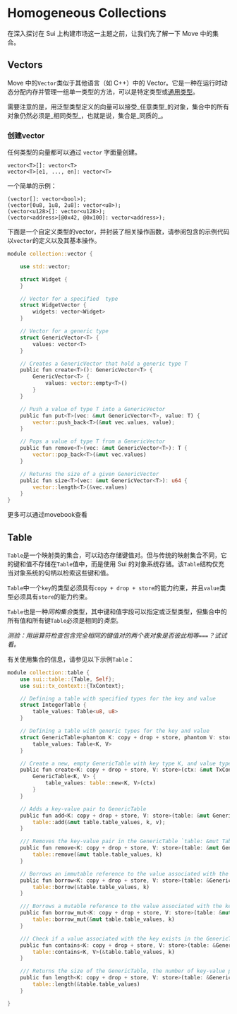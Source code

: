 # Homogeneous Collections 

在深入探讨在 Sui 上构建市场这一主题之前，让我们先了解一下 Move 中的集合。

## Vectors

Move 中的`Vector`类似于其他语言（如 C++）中的 Vector。它是一种在运行时动态分配内存并管理一组单一类型的方法，可以是特定类型或[通用类型](../../unit-three/lessons/2_intro_to_generics.md)。

需要注意的是，用泛型类型定义的向量可以接受_任意类型_的对象，集合中的所有对象仍然必须是_相同类型_，也就是说，集合是_同质的_。

### 创建vector

任何类型的向量都可以通过 `vector` 字面量创建。

```
vector<T>[]: vector<T>
vector<T>[e1, ..., en]: vector<T>
```

一个简单的示例：

```
(vector[]: vector<bool>);
(vector[0u8, 1u8, 2u8]: vector<u8>);
(vector<u128>[]: vector<u128>);
(vector<address>[@0x42, @0x100]: vector<address>);
```

下面是一个自定义类型的vector，并封装了相关操作函数，请参阅包含的示例代码以`vector`的定义以及其基本操作。

```rust
module collection::vector {

    use std::vector;

    struct Widget {
    }

    // Vector for a specified  type
    struct WidgetVector {
        widgets: vector<Widget>
    }

    // Vector for a generic type 
    struct GenericVector<T> {
        values: vector<T>
    }

    // Creates a GenericVector that hold a generic type T
    public fun create<T>(): GenericVector<T> {
        GenericVector<T> {
            values: vector::empty<T>()
        }
    }

    // Push a value of type T into a GenericVector
    public fun put<T>(vec: &mut GenericVector<T>, value: T) {
        vector::push_back<T>(&mut vec.values, value);
    }

    // Pops a value of type T from a GenericVector
    public fun remove<T>(vec: &mut GenericVector<T>): T {
        vector::pop_back<T>(&mut vec.values)
    }

    // Returns the size of a given GenericVector
    public fun size<T>(vec: &mut GenericVector<T>): u64 {
        vector::length<T>(&vec.values)
    }
}

```

更多可以通过movebook查看

## Table

`Table`是一个映射类的集合，可以动态存储键值对。但与传统的映射集合不同，它的键和值不存储在`Table`值中，而是使用 Sui 的对象系统存储。该`Table`结构仅充当对象系统的句柄以检索这些键和值。

`Table`中一个`key`的类型必须具有`copy + drop + store`的能力约束，并且`value`类型必须具有`store`的能力约束。

`Table`也是一种*同构集合*类型，其中键和值字段可以指定或泛型类型，但集合中的所有值和所有键`Table`必须是相同的*类型*。

*测验：用运算符检查包含完全相同的键值对的两个表对象是否彼此相等`===`？试试看。*

有关使用集合的信息，请参见以下示例`Table`：

```rust
module collection::table {
    use sui::table::{Table, Self};
    use sui::tx_context::{TxContext};

    // Defining a table with specified types for the key and value
    struct IntegerTable {
        table_values: Table<u8, u8>
    }

    // Defining a table with generic types for the key and value 
    struct GenericTable<phantom K: copy + drop + store, phantom V: store> {
        table_values: Table<K, V>
    }

    // Create a new, empty GenericTable with key type K, and value type V
    public fun create<K: copy + drop + store, V: store>(ctx: &mut TxContext): GenericTable<K, V> {
        GenericTable<K, V> {
            table_values: table::new<K, V>(ctx)
        }
    }

    // Adds a key-value pair to GenericTable
    public fun add<K: copy + drop + store, V: store>(table: &mut GenericTable<K, V>, k: K, v: V) {
        table::add(&mut table.table_values, k, v);
    }

    /// Removes the key-value pair in the GenericTable `table: &mut Table<K, V>` and returns the value.   
    public fun remove<K: copy + drop + store, V: store>(table: &mut GenericTable<K, V>, k: K): V {
        table::remove(&mut table.table_values, k)
    }

    // Borrows an immutable reference to the value associated with the key in GenericTable
    public fun borrow<K: copy + drop + store, V: store>(table: &GenericTable<K, V>, k: K): &V {
        table::borrow(&table.table_values, k)
    }

    /// Borrows a mutable reference to the value associated with the key in GenericTable
    public fun borrow_mut<K: copy + drop + store, V: store>(table: &mut GenericTable<K, V>, k: K): &mut V {
        table::borrow_mut(&mut table.table_values, k)
    }

    /// Check if a value associated with the key exists in the GenericTable
    public fun contains<K: copy + drop + store, V: store>(table: &GenericTable<K, V>, k: K): bool {
        table::contains<K, V>(&table.table_values, k)
    }

    /// Returns the size of the GenericTable, the number of key-value pairs
    public fun length<K: copy + drop + store, V: store>(table: &GenericTable<K, V>): u64 {
        table::length(&table.table_values)
    }

}
```
